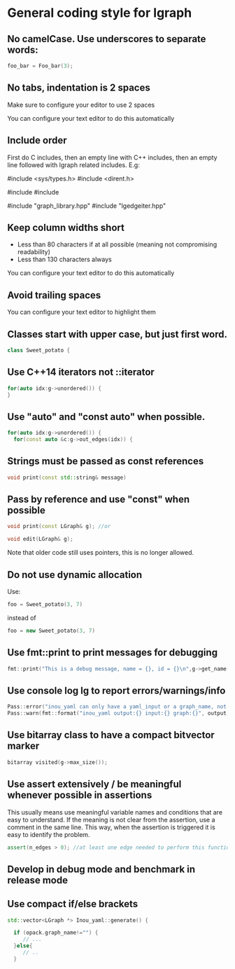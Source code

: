 
# General coding style for lgraph

## No camelCase. Use underscores to separate words:

```cpp
foo_bar = Foo_bar(3);
```

## No tabs, indentation is 2 spaces

Make sure to configure your editor to use 2 spaces

You can configure your text editor to do this automatically

## Include order

First do C includes, then an empty line with C++ includes, then an empty line
followed with lgraph related includes. E.g:

#include <sys/types.h>
#include <dirent.h>

#include <iostream>
#include <set>

#include "graph_library.hpp"
#include "lgedgeiter.hpp"

## Keep column widths short

- Less than 80 characters if at all possible (meaning not compromising
  readability)
- Less than 130 characters always

You can configure your text editor to do this automatically

## Avoid trailing spaces

You can configure your text editor to highlight them

## Classes start with upper case, but just first word.

```cpp
class Sweet_potato {
```

## Use C++14 iterators not ::iterator

```cpp
for(auto idx:g->unordered()) {
}
```

## Use "auto" and "const auto" when possible.


```cpp
for(auto idx:g->unordered()) {
  for(const auto &c:g->out_edges(idx)) {
```

## Strings must be passed as const references

```cpp
void print(const std::string& message)
```

## Pass by reference and use "const" when possible

```cpp
void print(const LGraph& g); //or

void edit(LGraph& g);
```

Note that older code still uses pointers, this is no longer allowed.

## Do not use dynamic allocation

Use:

```cpp
foo = Sweet_potato(3, 7)
```

instead of

```cpp
foo = new Sweet_potato(3, 7)
```

## Use fmt::print to print messages for debugging

```cpp
fmt::print("This is a debug message, name = {}, id = {}\n",g->get_name(), idx);
```

## Use console log lg to report errors/warnings/info

```cpp
Pass::error("inou_yaml can only have a yaml_input or a graph_name, not both");
Pass::warn(fmt::format("inou_yaml output:{} input:{} graph:{}", output, input, graph_name));
```

## Use bitarray class to have a compact bitvector marker

```cpp
bitarray visited(g->max_size());
```

## Use assert extensively / be meaningful whenever possible in assertions

This usually means use meaningful variable names and conditions that are easy to understand.
If the meaning is not clear from the assertion, use a comment in the same line.
This way, when the assertion is triggered it is easy to identify the problem.

```cpp
assert(n_edges > 0); //at least one edge needed to perform this function
```

## Develop in debug mode and benchmark in release mode


## Use compact if/else brackets

```cpp
std::vector<LGraph *> Inou_yaml::generate() {

  if (opack.graph_name!="") {
     // ...
  }else{
     // ..
  }
```

